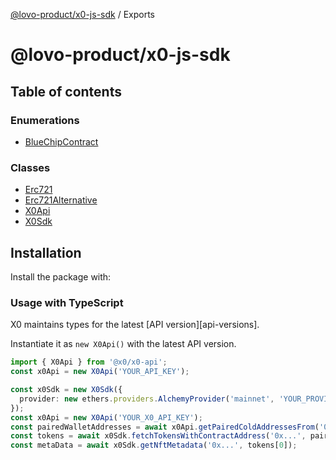 [@lovo-product/x0-js-sdk](README.md) / Exports

# @lovo-product/x0-js-sdk

## Table of contents

### Enumerations

- [BlueChipContract](enums/BlueChipContract.md)

### Classes

- [Erc721](docs/classes/Erc721.md)
- [Erc721Alternative](docs/classes/Erc721Alternative.md)
- [X0Api](docs/classes/X0Api.md)
- [X0Sdk](docs/classes/X0Sdk.md)

## Installation

Install the package with:

### Usage with TypeScript

X0 maintains types for the latest [API version][api-versions].

Instantiate it as `new X0Api()` with the latest API version.

```typescript
import { X0Api } from '@x0/x0-api';
const x0Api = new X0Api('YOUR_API_KEY');
```

```typescript
const x0Sdk = new X0Sdk({
  provider: new ethers.providers.AlchemyProvider('mainnet', 'YOUR_PROVIDER_API_KEY'),
});
const x0Api = new X0Api('YOUR_X0_API_KEY');
const pairedWalletAddresses = await x0Api.getPairedColdAddressesFrom('0x...');
const tokens = await x0Sdk.fetchTokensWithContractAddress('0x...', pairedWalletAddresses[0]);
const metaData = await x0Sdk.getNftMetadata('0x...', tokens[0]);
```
